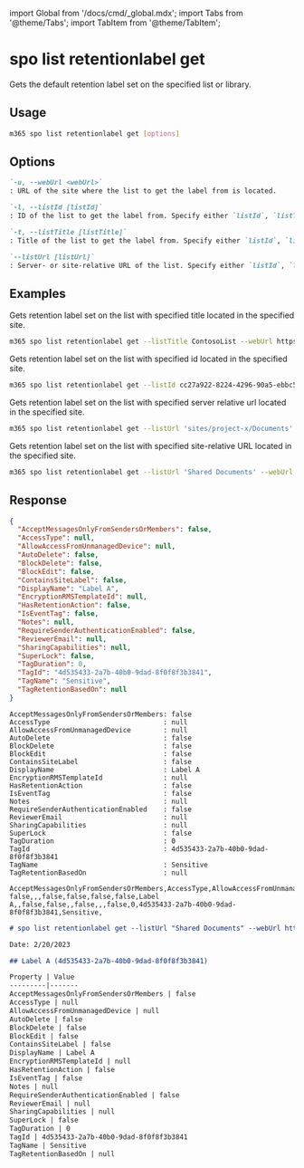 <!-- DISCLAIMER: All secrets, passwords, and sensitive values in this document are examples only and not real credentials. -->
import Global from '/docs/cmd/_global.mdx';
import Tabs from '@theme/Tabs';
import TabItem from '@theme/TabItem';

# spo list retentionlabel get

Gets the default retention label set on the specified list or library.

## Usage

```sh
m365 spo list retentionlabel get [options]
```

## Options

```md definition-list
`-u, --webUrl <webUrl>`
: URL of the site where the list to get the label from is located.

`-l, --listId [listId]`
: ID of the list to get the label from. Specify either `listId`, `listTitle`, or `listUrl` but not multiple.

`-t, --listTitle [listTitle]`
: Title of the list to get the label from. Specify either `listId`, `listTitle`, or `listUrl` but not multiple.

`--listUrl [listUrl]`
: Server- or site-relative URL of the list. Specify either `listId`, `listTitle`, or `listUrl` but not multiple.
```

<Global />

## Examples

Gets retention label set on the list with specified title located in the specified site.

```sh
m365 spo list retentionlabel get --listTitle ContosoList --webUrl https://contoso.sharepoint.com/sites/project-x
```

Gets retention label set on the list with specified id located in the specified site.

```sh
m365 spo list retentionlabel get --listId cc27a922-8224-4296-90a5-ebbc54da2e85 --webUrl https://contoso.sharepoint.com/sites/project-x
```

Gets retention label set on the list with specified server relative url located in the specified site.

```sh
m365 spo list retentionlabel get --listUrl 'sites/project-x/Documents' --webUrl https://contoso.sharepoint.com/sites/project-x
```

Gets retention label set on the list with specified site-relative URL located in the specified site.

```sh
m365 spo list retentionlabel get --listUrl 'Shared Documents' --webUrl https://contoso.sharepoint.com/sites/project-x
```

## Response

<Tabs>
  <TabItem value="JSON">

  ```json
  {
    "AcceptMessagesOnlyFromSendersOrMembers": false,
    "AccessType": null,
    "AllowAccessFromUnmanagedDevice": null,
    "AutoDelete": false,
    "BlockDelete": false,
    "BlockEdit": false,
    "ContainsSiteLabel": false,
    "DisplayName": "Label A",
    "EncryptionRMSTemplateId": null,
    "HasRetentionAction": false,
    "IsEventTag": false,
    "Notes": null,
    "RequireSenderAuthenticationEnabled": false,
    "ReviewerEmail": null,
    "SharingCapabilities": null,
    "SuperLock": false,
    "TagDuration": 0,
    "TagId": "4d535433-2a7b-40b0-9dad-8f0f8f3b3841",
    "TagName": "Sensitive",
    "TagRetentionBasedOn": null
  }
  ```

  </TabItem>
  <TabItem value="Text">

  ```text
  AcceptMessagesOnlyFromSendersOrMembers: false
  AccessType                            : null
  AllowAccessFromUnmanagedDevice        : null
  AutoDelete                            : false
  BlockDelete                           : false
  BlockEdit                             : false
  ContainsSiteLabel                     : false
  DisplayName                           : Label A
  EncryptionRMSTemplateId               : null
  HasRetentionAction                    : false
  IsEventTag                            : false
  Notes                                 : null
  RequireSenderAuthenticationEnabled    : false
  ReviewerEmail                         : null
  SharingCapabilities                   : null
  SuperLock                             : false
  TagDuration                           : 0
  TagId                                 : 4d535433-2a7b-40b0-9dad-8f0f8f3b3841
  TagName                               : Sensitive
  TagRetentionBasedOn                   : null
  ```

  </TabItem>
  <TabItem value="CSV">

  ```csv
  AcceptMessagesOnlyFromSendersOrMembers,AccessType,AllowAccessFromUnmanagedDevice,AutoDelete,BlockDelete,BlockEdit,ContainsSiteLabel,DisplayName,EncryptionRMSTemplateId,HasRetentionAction,IsEventTag,Notes,RequireSenderAuthenticationEnabled,ReviewerEmail,SharingCapabilities,SuperLock,TagDuration,TagId,TagName,TagRetentionBasedOn
  false,,,false,false,false,false,Label A,,false,false,,false,,,false,0,4d535433-2a7b-40b0-9dad-8f0f8f3b3841,Sensitive,
  ```

  </TabItem>
  <TabItem value="Markdown">

  ```md
  # spo list retentionlabel get --listUrl "Shared Documents" --webUrl https://contoso.sharepoint.com/sites/project-x

  Date: 2/20/2023

  ## Label A (4d535433-2a7b-40b0-9dad-8f0f8f3b3841)

  Property | Value
  ---------|-------
  AcceptMessagesOnlyFromSendersOrMembers | false
  AccessType | null
  AllowAccessFromUnmanagedDevice | null
  AutoDelete | false
  BlockDelete | false
  BlockEdit | false
  ContainsSiteLabel | false
  DisplayName | Label A
  EncryptionRMSTemplateId | null
  HasRetentionAction | false
  IsEventTag | false
  Notes | null
  RequireSenderAuthenticationEnabled | false
  ReviewerEmail | null
  SharingCapabilities | null
  SuperLock | false
  TagDuration | 0
  TagId | 4d535433-2a7b-40b0-9dad-8f0f8f3b3841
  TagName | Sensitive
  TagRetentionBasedOn | null
  ```

  </TabItem>
</Tabs>
